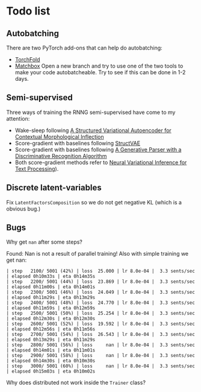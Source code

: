 # Todo list

## Autobatching
There are two PyTorch add-ons that can help do autobatching:
- [TorchFold](https://github.com/nearai/torchfold)
- [Matchbox](https://github.com/salesforce/matchbox)
Open a new branch and try to use one of the two tools to make your code autobatcheable. Try to see if this can be done in 1-2 days.

## Semi-supervised
Three ways of training the RNNG semi-supervised have come to my attention:
- Wake-sleep following [A Structured Variational Autoencoder for Contextual Morphological Inflection](https://arxiv.org/pdf/1806.03746.pdf)
- Score-gradient with baselines following [StructVAE](https://arxiv.org/abs/1806.07832)
- Score-gradient with baselines following [A Generative Parser with a Discriminative Recognition Algorithm](https://arxiv.org/pdf/1708.00415.pdf)
- Both score-gradient methods refer to [Neural Variational Inference for Text Processing](https://arxiv.org/pdf/1511.06038.pdf)).

## Discrete latent-variables
Fix `LatentFactorsComposition` so we do not get negative KL (which is a obvious bug.)

## Bugs
Why get `nan` after some steps?

Found: Nan is not a result of parallel training! Also with simple training we get nan:
```
| step   2100/ 5001 (42%) | loss  25.000 | lr 8.0e-04 |  3.3 sents/sec | elapsed 0h10m33s | eta 0h14m35s
| step   2200/ 5001 (44%) | loss  23.869 | lr 8.0e-04 |  3.3 sents/sec | elapsed 0h11m00s | eta 0h14m01s
| step   2300/ 5001 (46%) | loss  24.049 | lr 8.0e-04 |  3.3 sents/sec | elapsed 0h11m29s | eta 0h13m29s
| step   2400/ 5001 (48%) | loss  24.770 | lr 8.0e-04 |  3.3 sents/sec | elapsed 0h11m59s | eta 0h12m59s
| step   2500/ 5001 (50%) | loss  25.254 | lr 8.0e-04 |  3.3 sents/sec | elapsed 0h12m30s | eta 0h12m30s
| step   2600/ 5001 (52%) | loss  19.592 | lr 8.0e-04 |  3.3 sents/sec | elapsed 0h12m56s | eta 0h11m56s
| step   2700/ 5001 (54%) | loss  26.543 | lr 8.0e-04 |  3.3 sents/sec | elapsed 0h13m29s | eta 0h11m29s
| step   2800/ 5001 (56%) | loss     nan | lr 8.0e-04 |  3.3 sents/sec | elapsed 0h14m01s | eta 0h11m01s
| step   2900/ 5001 (58%) | loss     nan | lr 8.0e-04 |  3.3 sents/sec | elapsed 0h14m30s | eta 0h10m30s
| step   3000/ 5001 (60%) | loss     nan | lr 8.0e-04 |  3.3 sents/sec | elapsed 0h15m03s | eta 0h10m02s
```

Why does distributed not work inside the `Trainer` class?
